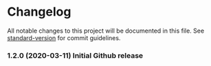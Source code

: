 # Changelog

All notable changes to this project will be documented in this file. See [standard-version](https://github.com/conventional-changelog/standard-version) for commit guidelines.

### 1.2.0 (2020-03-11) Initial Github release
